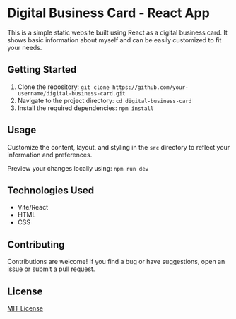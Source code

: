 # Digital Business Card - React App

This is a simple static website built using React as a digital business card. It shows basic information about myself and can be easily customized to fit your needs.

## Getting Started

1. Clone the repository: `git clone https://github.com/your-username/digital-business-card.git`
2. Navigate to the project directory: `cd digital-business-card`
3. Install the required dependencies: `npm install`

## Usage

Customize the content, layout, and styling in the `src` directory to reflect your information and preferences.

Preview your changes locally using: `npm run dev`

## Technologies Used

- Vite/React
- HTML
- CSS

## Contributing

Contributions are welcome! If you find a bug or have suggestions, open an issue or submit a pull request.

## License

[MIT License](LICENSE)
